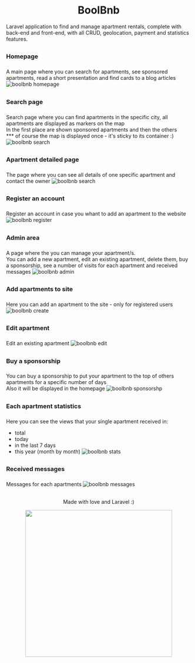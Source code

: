 <h1 align="center">BoolBnb</h1>
<p>Laravel application to find and manage apartment rentals, complete with back-end and front-end, with all CRUD, geolocation, payment and statistics features.</p>

## <h2>
### Homepage <h3>
A main page where you can search for apartments, see sponsored apartments, read a short presentation and find cards to a blog articles
![boolbnb homepage](https://github.com/alessandro-orlov/projects-preview-images/blob/main/boolbnb/01.homepage.jpg)

## <h2>
### Search page <h3> 
Search page where you can find apartments in the specific city, all apartments are displayed as markers on the map <br>
In the first place are shown sponsored apartments and then the others<br>
*** of course the map is displayed once - it's sticky to its container :)
![boolbnb search](https://github.com/alessandro-orlov/projects-preview-images/blob/main/boolbnb/02.search.jpg)  

## <h2>
### Apartment detailed page <h3>
The page where you can see all details of one specific apartment and contact the owner
![boolbnb search](https://github.com/alessandro-orlov/projects-preview-images/blob/main/boolbnb/03.show.jpg) 

## <h2>
### Register an account <h3>
Register an account in case you whant to add an apartment to the website
![boolbnb register](https://github.com/alessandro-orlov/projects-preview-images/blob/main/boolbnb/10.register.jpg) 


## <h2>
### Admin area <h3>
A page where the you can manage your apartment/s.<br>
You can add a new apartment, edit an existing apartment, delete them, buy a sponsorship, see a number of visits for each apartment and received messages
![boolbnb admin](https://github.com/alessandro-orlov/projects-preview-images/blob/main/boolbnb/04.admin-area.jpg) 


## <h2>
### Add apartments to site <h3>
Here you can add an apartment to the site - only for registered users
![boolbnb create](https://github.com/alessandro-orlov/projects-preview-images/blob/main/boolbnb/05.create.jpg) 


## <h2>
### Edit apartment <h3>
Edit an existing apartment
![boolbnb edit](https://github.com/alessandro-orlov/projects-preview-images/blob/main/boolbnb/06.edit.jpg) 


## <h2>
### Buy a sponsorship <h3>
You can buy a sponsorship to put your apartment to the top of others apartments for a specific number of days<br> 
Also it will be displayed in the homepage
![boolbnb sponsorshp](https://github.com/alessandro-orlov/projects-preview-images/blob/main/boolbnb/07.sponsorship.jpg) 


## <h2>
### Each apartment statistics <h3>
Here you can see the views that your single apartment received in:
- total
- today
- in the last 7 days
- this year (month by month)
![boolbnb stats](https://github.com/alessandro-orlov/projects-preview-images/blob/main/boolbnb/08.stats.jpg) 


## <h2>
### Received messages <h3>
Messages for each apartments
![boolbnb messages](https://github.com/alessandro-orlov/projects-preview-images/blob/main/boolbnb/09.messages.jpg) 
 <br><br>
<p align="center">Made with love and Laravel :)</p>
<p align="center"><a href="https://laravel.com" target="_blank"><img src="https://raw.githubusercontent.com/laravel/art/master/logo-lockup/5%20SVG/2%20CMYK/1%20Full%20Color/laravel-logolockup-cmyk-red.svg" width="400"></a></p>
